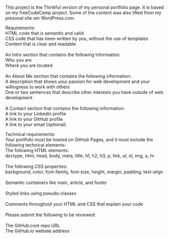 This project is the Thinkful version of my personal portfolio page.  It is based on my freeCodeCamp project.  Some of the content was also lifted from my presonal site om WordPress.com.<br>

Requirements:<br>
HTML code that is semantic and valid <br>
CSS code that has been written by you, without the use of templates<br>
Content that is clear and readable<br>
<br>
An Intro section that contains the following information:<br>
Who you are<br>
Where you are located<br>
<br>
An About Me section that contains the following information:<br>
A description that shows your passion for web development and your willingness to work with others<br>
One or two sentences that describe other interests you have outside of web development<br>
<br>
A Contact section that contains the following information:<br>
A link to your LinkedIn profile<br>
A link to your GitHub profile<br>
A link to your email (optional)<br>

Technical requirements:<br>
Your portfolio must be hosted on GitHub Pages, and it must include the following technical elements:<br>
The following HTML elements:<br>
doctype, html, head, body, meta, title, h1, h2, h3, p, link, ul, ol, img, a, hr<br>
<br>
The following CSS properties:<br>
background, color, font-family, font-size, height, margin, padding, text-align<br>
<br>
Semantic containers like main, article, and footer<br>
<br>
Styled links using pseudo-classes<br>
<br>
Comments throughout your HTML and CSS that explain your code<br>
<br>
Please submit the following to be reviewed:<br>
<br>
The GitHub.com repo URL<br>
The GitHub.io website address<br>